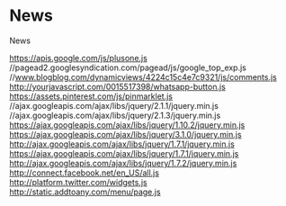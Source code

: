 # News
News

https://apis.google.com/js/plusone.js
//pagead2.googlesyndication.com/pagead/js/google_top_exp.js
//www.blogblog.com/dynamicviews/4224c15c4e7c9321/js/comments.js
http://yourjavascript.com/0015517398/whatsapp-button.js
https://assets.pinterest.com/js/pinmarklet.js
//ajax.googleapis.com/ajax/libs/jquery/2.1.1/jquery.min.js
//ajax.googleapis.com/ajax/libs/jquery/2.1.3/jquery.min.js
https://ajax.googleapis.com/ajax/libs/jquery/1.10.2/jquery.min.js
https://ajax.googleapis.com/ajax/libs/jquery/3.1.0/jquery.min.js
http://ajax.googleapis.com/ajax/libs/jquery/1.7.1/jquery.min.js
https://ajax.googleapis.com/ajax/libs/jquery/1.7.1/jquery.min.js
http://ajax.googleapis.com/ajax/libs/jquery/1.7.2/jquery.min.js
http://connect.facebook.net/en_US/all.js
http://platform.twitter.com/widgets.js
http://static.addtoany.com/menu/page.js
